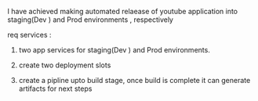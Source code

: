 I have achieved  making automated relaease of youtube application into staging(Dev ) and Prod environments , respectively 

req services : 
  1. two app services for staging(Dev ) and Prod environments.
  2. create two deployment slots



1. create a pipline upto build stage, once build is complete it can generate artifacts for next steps 

